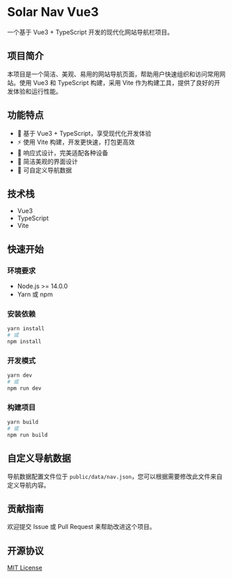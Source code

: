# Solar Nav Vue3

一个基于 Vue3 + TypeScript 开发的现代化网站导航栏项目。

## 项目简介

本项目是一个简洁、美观、易用的网站导航页面，帮助用户快速组织和访问常用网站。使用 Vue3 和 TypeScript 构建，采用 Vite 作为构建工具，提供了良好的开发体验和运行性能。

## 功能特点

- 🚀 基于 Vue3 + TypeScript，享受现代化开发体验
- ⚡️ 使用 Vite 构建，开发更快速，打包更高效
- 📱 响应式设计，完美适配各种设备
- 🎨 简洁美观的界面设计
- 🔧 可自定义导航数据

## 技术栈

- Vue3
- TypeScript
- Vite

## 快速开始

### 环境要求

- Node.js >= 14.0.0
- Yarn 或 npm

### 安装依赖

```bash
yarn install
# 或
npm install
```

### 开发模式

```bash
yarn dev
# 或
npm run dev
```

### 构建项目

```bash
yarn build
# 或
npm run build
```

## 自定义导航数据

导航数据配置文件位于 `public/data/nav.json`，您可以根据需要修改此文件来自定义导航内容。

## 贡献指南

欢迎提交 Issue 或 Pull Request 来帮助改进这个项目。

## 开源协议

[MIT License](LICENSE)
